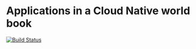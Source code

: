# Applications in a Cloud Native world book

[![Build Status](https://travis-ci.org/ereslibre/applications-in-a-cloud-native-world.svg?branch=master)](https://travis-ci.org/ereslibre/applications-in-a-cloud-native-world)
